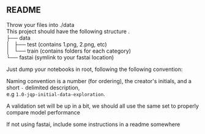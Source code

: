 ## README

Throw your files into ./data  
This project should have the following structure
.  
├── data  
│   ├── test  (contains 1.png, 2.png, etc)  
│   └── train  (contains folders for each category)  
└── fastai (symlink to your fastai location)  

Just dump your notebooks in root, following the following convention:

Naming convention is a number (for ordering), the creator's initials, and a short `-` delimited description,  
e.g `1.0-jqp-initial-data-exploration`.

A validation set will be up in a bit, we should all use the same set to properly compare model performance

If not using fastai, include some instructions in a readme somewhere
